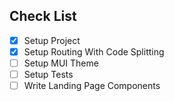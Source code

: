 ## Check List

- [x] Setup Project
- [x] Setup Routing With Code Splitting
- [ ] Setup MUI Theme
- [ ] Setup Tests
- [ ] Write Landing Page Components
